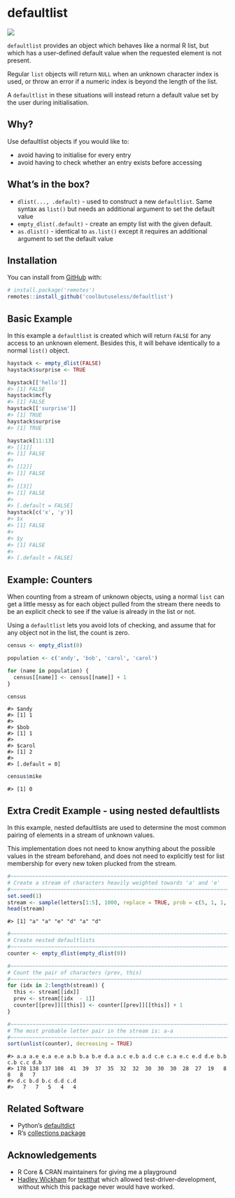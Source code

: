 
<!-- README.md is generated from README.Rmd. Please edit that file -->

# defaultlist

<!-- badges: start -->

![](https://img.shields.io/badge/cool-useless-green.svg)
<!-- badges: end -->

`defaultlist` provides an object which behaves like a normal R list, but
which has a user-defined default value when the requested element is not
present.

Regular `list` objects will return `NULL` when an unknown character
index is used, or throw an error if a numeric index is beyond the length
of the list.

A `defaultlist` in these situations will instead return a default value
set by the user during initialisation.

## Why?

Use defaultlist objects if you would like to:

  - avoid having to initialise for every entry
  - avoid having to check whether an entry exists before accessing

## What’s in the box?

  - `dlist(..., .default)` - used to construct a new `defaultlist`. Same
    syntax as `list()` but needs an additional argument to set the
    default value
  - `empty_dlist(.default)` - create an empty list with the given
    default.
  - `as.dlist()` - identical to `as.list()` except it requires an
    additional argument to set the default value

## Installation

You can install from
[GitHub](https://github.com/coolbutuseless/defaultlist) with:

``` r
# install.package('remotes')
remotes::install_github('coolbutuseless/defaultlist')
```

## Basic Example

In this example a `defaultlist` is created which will return `FALSE` for
any access to an unknown element. Besides this, it will behave
identically to a normal `list()` object.

``` r
haystack <- empty_dlist(FALSE)
haystack$surprise <- TRUE

haystack[['hello']]
#> [1] FALSE
haystack$mcfly
#> [1] FALSE
haystack[['surprise']]
#> [1] TRUE
haystack$surprise
#> [1] TRUE

haystack[11:13]
#> [[1]]
#> [1] FALSE
#> 
#> [[2]]
#> [1] FALSE
#> 
#> [[3]]
#> [1] FALSE
#> 
#> [.default = FALSE]
haystack[c('x', 'y')]
#> $x
#> [1] FALSE
#> 
#> $y
#> [1] FALSE
#> 
#> [.default = FALSE]
```

## Example: Counters

When counting from a stream of unknown objects, using a normal `list`
can get a little messy as for each object pulled from the stream there
needs to be an explicit check to see if the value is already in the list
or not.

Using a `defaultlist` lets you avoid lots of checking, and assume that
for any object not in the list, the count is zero.

``` r
census <- empty_dlist(0)

population <- c('andy', 'bob', 'carol', 'carol')

for (name in population) {
  census[[name]] <- census[[name]] + 1
}

census
```

    #> $andy
    #> [1] 1
    #> 
    #> $bob
    #> [1] 1
    #> 
    #> $carol
    #> [1] 2
    #> 
    #> [.default = 0]

``` r
census$mike
```

    #> [1] 0

## Extra Credit Example - using nested defaultlists

In this example, nested defaultlists are used to determine the most
common pairing of elements in a stream of unknown values.

This implementation does not need to know anything about the possible
values in the stream beforehand, and does not need to explicitly test
for list membership for every new token plucked from the stream.

``` r
#~~~~~~~~~~~~~~~~~~~~~~~~~~~~~~~~~~~~~~~~~~~~~~~~~~~~~~~~~~~~~~~~~~~~~~~~~~~~~~
# Create a stream of characters heavily weighted towards 'a' and 'e'
#~~~~~~~~~~~~~~~~~~~~~~~~~~~~~~~~~~~~~~~~~~~~~~~~~~~~~~~~~~~~~~~~~~~~~~~~~~~~~~
set.seed(1)
stream <- sample(letters[1:5], 1000, replace = TRUE, prob = c(5, 1, 1, 1, 4))
head(stream)
```

    #> [1] "a" "a" "e" "d" "a" "d"

``` r
#~~~~~~~~~~~~~~~~~~~~~~~~~~~~~~~~~~~~~~~~~~~~~~~~~~~~~~~~~~~~~~~~~~~~~~~~~~~~~~
# Create nested defaultlists
#~~~~~~~~~~~~~~~~~~~~~~~~~~~~~~~~~~~~~~~~~~~~~~~~~~~~~~~~~~~~~~~~~~~~~~~~~~~~~~
counter <- empty_dlist(empty_dlist(0))

#~~~~~~~~~~~~~~~~~~~~~~~~~~~~~~~~~~~~~~~~~~~~~~~~~~~~~~~~~~~~~~~~~~~~~~~~~~~~~~
# Count the pair of characters (prev, this)
#~~~~~~~~~~~~~~~~~~~~~~~~~~~~~~~~~~~~~~~~~~~~~~~~~~~~~~~~~~~~~~~~~~~~~~~~~~~~~~
for (idx in 2:length(stream)) {
  this <- stream[[idx]]
  prev <- stream[[idx  - 1]]
  counter[[prev]][[this]] <- counter[[prev]][[this]] + 1
}

#~~~~~~~~~~~~~~~~~~~~~~~~~~~~~~~~~~~~~~~~~~~~~~~~~~~~~~~~~~~~~~~~~~~~~~~~~~~~~~
# The most probable letter pair in the stream is: a-a
#~~~~~~~~~~~~~~~~~~~~~~~~~~~~~~~~~~~~~~~~~~~~~~~~~~~~~~~~~~~~~~~~~~~~~~~~~~~~~~
sort(unlist(counter), decreasing = TRUE)
```

    #> a.a a.e e.a e.e a.b b.a b.e d.a a.c e.b a.d c.e c.a e.c e.d d.e b.b c.b c.c d.b 
    #> 178 138 137 108  41  39  37  35  32  32  30  30  30  28  27  19   8   8   8   7 
    #> d.c b.d b.c d.d c.d 
    #>   7   7   5   4   4

## Related Software

  - Python’s
    [defaultdict](https://docs.python.org/3.8/library/collections.html#collections.defaultdict)
  - R’s [collections
    package](https://cran.r-project.org/package=collections)

## Acknowledgements

  - R Core & CRAN maintainers for giving me a playground
  - [Hadley Wickham](https://github.com/hadley) for
    [testthat](https://cran.r-project.org/package=testthat) which
    allowed test-driver-development, without which this package never
    would have worked.
